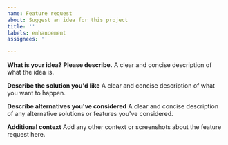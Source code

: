 ```yaml
---
name: Feature request
about: Suggest an idea for this project
title: ''
labels: enhancement
assignees: ''

---
```


**What is your idea? Please describe.**
A clear and concise description of what the idea is.

**Describe the solution you'd like**
A clear and concise description of what you want to happen.

**Describe alternatives you've considered**
A clear and concise description of any alternative solutions or features you've considered.

**Additional context**
Add any other context or screenshots about the feature request here.
